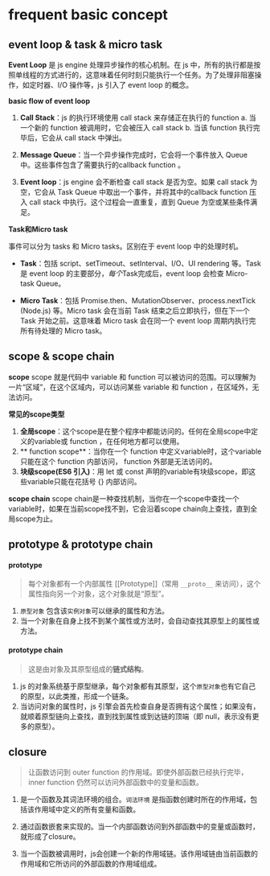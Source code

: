 # frequent basic concept

## event loop & task & micro task

**Event Loop** 是 js engine 处理异步操作的核心机制。在 js 中，所有的执行都是按照单线程的方式进行的，这意味着任何时刻只能执行一个任务。为了处理非阻塞操作，如定时器、I/O 操作等，js 引入了 event loop 的概念。

**basic flow of event loop**

1. **Call Stack**：js 的执行环境使用 call stack 来存储正在执行的 function
  a. 当一个新的 function 被调用时，它会被压入 call stack
  b. 当该 function 执行完毕后，它会从 call stack 中弹出。

2. **Message Queue**：当一个异步操作完成时，它会将一个事件放入 Queue 中。这些事件包含了需要执行的callback function 。

3. **Event loop**：js engine 会不断检查 call stack 是否为空。如果 call stack 为空，它会从 Task Queue 中取出一个事件，并将其中的callback function 压入 call stack 中执行。这个过程会一直重复，直到 Queue 为空或某些条件满足。

**Task和Micro task**

事件可以分为 tasks 和 Micro tasks。区别在于 event loop 中的处理时机。

- **Task**：包括 script、setTimeout、setInterval、I/O、UI rendering 等。Task是 event loop 的主要部分，*每个*Task完成后，event loop 会检查 Micro-task Queue。

- **Micro Task**：包括 Promise.then、MutationObserver、process.nextTick (Node.js) 等。Micro task 会在当前 Task 结束之后立即执行，但在下一个 Task 开始之前。这意味着 Micro task 会在同一个 event loop 周期内执行完所有待处理的 Micro task。


## scope & scope chain

**scope**
scope 就是代码中 variable 和 function 可以被访问的范围。可以理解为一片“区域”，在这个区域内，可以访问某些 variable 和 function ，在区域外，无法访问。

**常见的scope类型**
1. **全局scope**：这个scope是在整个程序中都能访问的。任何在全局scope中定义的variable或 function ，在任何地方都可以使用。
2. ** function scope**：当你在一个 function 中定义variable时，这个variable只能在这个 function 内部访问， function 外部是无法访问的。
3. **块级scope(ES6 引入)**：用 let 或 const 声明的variable有块级scope，即这些variable只能在花括号 {} 内部访问。

**scope chain**
scope chain是一种查找机制，当你在一个scope中查找一个variable时，如果在当前scope找不到，它会沿着scope chain向上查找，直到全局scope为止。


## prototype & prototype chain
#### prototype
> 每个对象都有一个内部属性 [[Prototype]]（常用 `__proto__` 来访问），这个属性指向另一个对象，这个对象就是“原型”。
1. `原型对象` 包含该`实例对象`可以继承的属性和方法。
2. 当一个对象在自身上找不到某个属性或方法时，会自动查找其原型上的属性或方法。


#### prototype chain
> 这是由对象及其原型组成的**链式结构**。 

1. js 的对象系统基于原型继承，每个对象都有其原型，这个`原型对象`也有它自己的原型，以此类推，形成一个链条。
2. 当访问对象的属性时，js 引擎会首先检查自身是否拥有这个属性；如果没有，就顺着原型链向上查找，直到找到属性或到达链的顶端（即 null，表示没有更多的原型）。


## closure
> 让函数访问到 outer function 的作用域。即使外部函数已经执行完毕，inner function 仍然可以访问外部函数中的变量和函数。

1. 是一个函数及其词法环境的组合。`词法环境` 是指函数创建时所在的作用域，包括该作用域中定义的所有变量和函数。

2. 通过函数嵌套来实现的。当一个内部函数访问到外部函数中的变量或函数时，就形成了closure。

3. 当一个函数被调用时，js会创建一个新的作用域链。该作用域链由当前函数的作用域和它所访问的外部函数的作用域组成。

